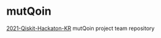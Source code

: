 # mutQoin

[2021-Qiskit-Hackaton-KR](https://www.hackerearth.com/challenges/hackathon/qiskit-hackathon-korea/)
mutQoin project team repository
